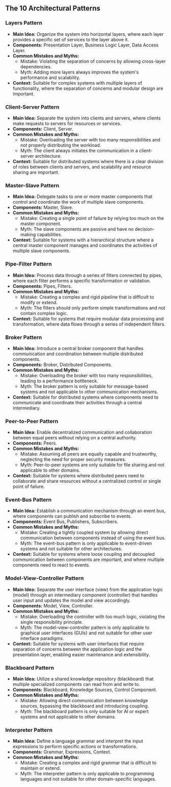 ## The 10 Architectural Patterns

### Layers Pattern
- **Main Idea:** Organize the system into horizontal layers, where each layer provides a specific set of services to the layer above it.
- **Components:** Presentation Layer, Business Logic Layer, Data Access Layer.
- **Common Mistakes and Myths:**
  - Mistake: Violating the separation of concerns by allowing cross-layer dependencies.
  - Myth: Adding more layers always improves the system's performance and scalability.
- **Context:** Suitable for complex systems with multiple layers of functionality, where the separation of concerns and modular design are important.

### Client-Server Pattern
- **Main Idea:** Separate the system into clients and servers, where clients make requests to servers for resources or services.
- **Components:** Client, Server.
- **Common Mistakes and Myths:**
  - Mistake: Overloading the server with too many responsibilities and not properly distributing the workload.
  - Myth: The client always initiates the communication in a client-server architecture.
- **Context:** Suitable for distributed systems where there is a clear division of roles between clients and servers, and scalability and resource sharing are important.

### Master-Slave Pattern
- **Main Idea:** Delegate tasks to one or more master components that control and coordinate the work of multiple slave components.
- **Components:** Master, Slave.
- **Common Mistakes and Myths:**
  - Mistake: Creating a single point of failure by relying too much on the master component.
  - Myth: The slave components are passive and have no decision-making capabilities.
- **Context:** Suitable for systems with a hierarchical structure where a central master component manages and coordinates the activities of multiple slave components.

### Pipe-Filter Pattern
- **Main Idea:** Process data through a series of filters connected by pipes, where each filter performs a specific transformation or validation.
- **Components:** Pipes, Filters.
- **Common Mistakes and Myths:**
  - Mistake: Creating a complex and rigid pipeline that is difficult to modify or extend.
  - Myth: The filters should only perform simple transformations and not contain complex logic.
- **Context:** Suitable for systems that require modular data processing and transformation, where data flows through a series of independent filters.

### Broker Pattern
- **Main Idea:** Introduce a central broker component that handles communication and coordination between multiple distributed components.
- **Components:** Broker, Distributed Components.
- **Common Mistakes and Myths:**
  - Mistake: Overloading the broker with too many responsibilities, leading to a performance bottleneck.
  - Myth: The broker pattern is only suitable for message-based systems and not applicable to other communication mechanisms.
- **Context:** Suitable for distributed systems where components need to communicate and coordinate their activities through a central intermediary.

### Peer-to-Peer Pattern
- **Main Idea:** Enable decentralized communication and collaboration between equal peers without relying on a central authority.
- **Components:** Peers.
- **Common Mistakes and Myths:**
  - Mistake: Assuming all peers are equally capable and trustworthy, neglecting the need for proper security measures.
  - Myth: Peer-to-peer systems are only suitable for file sharing and not applicable to other domains.
- **Context:** Suitable for systems where distributed peers need to collaborate and share resources without a centralized control or single point of failure.

### Event-Bus Pattern
- **Main Idea:** Establish a communication mechanism through an event bus, where components can publish and subscribe to events.
- **Components:** Event Bus, Publishers, Subscribers.
- **Common Mistakes and Myths:**
  - Mistake: Creating a tightly coupled system by allowing direct communication between components instead of using the event bus.
  - Myth: The event-bus pattern is only applicable to event-driven systems and not suitable for other architectures.
- **Context:** Suitable for systems where loose coupling and decoupled communication between components are important, and where multiple components need to react to events.

### Model-View-Controller Pattern
- **Main Idea:** Separate the user interface (view) from the application logic (model) through an intermediary component (controller) that handles user input and updates the model and view accordingly.
- **Components:** Model, View, Controller.
- **Common Mistakes and Myths:**
  - Mistake: Overloading the controller with too much logic, violating the single responsibility principle.
  - Myth: The model-view-controller pattern is only applicable to graphical user interfaces (GUIs) and not suitable for other user interface paradigms.
- **Context:** Suitable for systems with user interfaces that require separation of concerns between the application logic and the presentation layer, enabling easier maintenance and extensibility.

### Blackboard Pattern
- **Main Idea:** Utilize a shared knowledge repository (blackboard) that multiple specialized components can read from and write to.
- **Components:** Blackboard, Knowledge Sources, Control Component.
- **Common Mistakes and Myths:**
  - Mistake: Allowing direct communication between knowledge sources, bypassing the blackboard and introducing coupling.
  - Myth: The blackboard pattern is only suitable for AI or expert systems and not applicable to other domains.

### Interpreter Pattern
- **Main Idea:** Define a language grammar and interpret the input expressions to perform specific actions or transformations.
- **Components:** Grammar, Expressions, Context.
- **Common Mistakes and Myths:**
  - Mistake: Creating a complex and rigid grammar that is difficult to maintain or extend.
  - Myth: The interpreter pattern is only applicable to programming languages and not suitable for other domain-specific languages.
